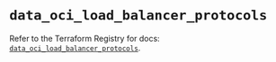 # `data_oci_load_balancer_protocols`

Refer to the Terraform Registry for docs: [`data_oci_load_balancer_protocols`](https://registry.terraform.io/providers/hashicorp/oci/7.19.0/docs/data-sources/load_balancer_protocols).
